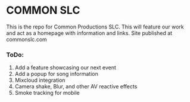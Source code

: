 # COMMON SLC
This is the repo for Common Productions SLC. This will feature our work and act as a homepage with information and links. Site published at commonslc.com

### ToDo:
1. Add a feature showcasing our next event
2. Add a popup for song information
3. Mixcloud integration
4. Camera shake, Blur, and other AV reactive effects
5. Smoke tracking for mobile
